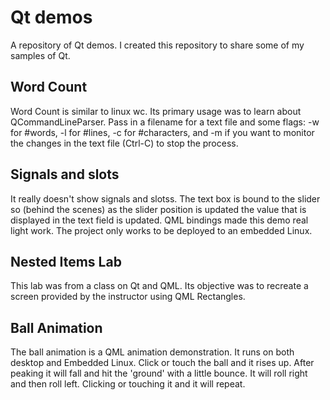 # Qt demos

A repository of Qt demos. I created this repository to share some of my samples of Qt.

## Word Count

Word Count is similar to linux wc. Its primary usage was to learn about QCommandLineParser. Pass in a filename for a text file and some flags: -w for #words, -l for #lines, -c for #characters, and -m if you want to monitor the changes in the text file (Ctrl-C) to stop the process.

## Signals and slots

It really doesn't show signals and slotss. The text box is bound to the slider so (behind the scenes) as the slider position is updated the value that is displayed in the text field is updated. QML bindings made this demo real light work. The project only works to be deployed to an embedded Linux.

## Nested Items Lab

This lab was from a class on Qt and QML. Its objective was to recreate a screen provided by the instructor using QML Rectangles.

## Ball Animation

The ball animation is a QML animation demonstration. It runs on both desktop and Embedded Linux. Click or touch the ball and it rises up. After peaking it will fall and hit the 'ground' with a little bounce. It will roll right and then roll left. Clicking or touching it and it will repeat.

